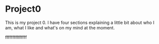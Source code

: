 # Project0
This is my project 0. I have four sections explaining a little bit about who I am, what I like and what's on my mind at the moment.

fffffffffffffff
